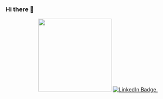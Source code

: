 ### Hi there 👋

<!--
**heinrich-13/Heinrich-13** is a ✨ _special_ ✨ repository because its `README.md` (this file) appears on your GitHub profile.

Here are some ideas to get you started:

- 🔭 I’m currently working on ...
- 🌱 I’m currently learning ...
- 👯 I’m looking to collaborate on ...
- 🤔 I’m looking for help with ...
- 💬 Ask me about ...
- 📫 How to reach me: ...
- 😄 Pronouns: ...
- ⚡ Fun fact: ...
-->
<div id="header" align="center">
  <row>
    <col>
      <img src="https://media.giphy.com/media/kbRb4eyCNC0aMz5x68/giphy.gif" width="200"/>
    </col
  </row
  <div id="badges">
    <row>
      <col>
        <a href="https://www.linkedin.com/in/heinrich-stoltz-487030a0">
        <img src="https://img.shields.io/badge/LinkedIn-blue?style=for-the-badge&logo=linkedin&logoColor=white" alt="LinkedIn Badge"/>
        </a>
      <img src="https://komarev.com/ghpvc/?username=heinrich-13&style=flat-square&color=blue" alt=""/>
  </div>
</div>
